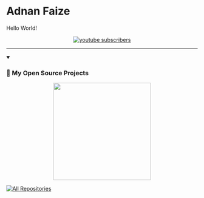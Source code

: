 ﻿
# Adnan Faize

Hello World!

<p align="center">
    <a href="https://www.youtube.com/@adnan_faize?sub_confirmation=1"><img alt="youtube subscribers" title="Subscribe to my Youtube channel" src="" /></a>
</p>

---

<details open>
    <summary><h3>📘 My Open Source Projects</h3></summary>
    <p align="center">
        <a href="https://github.com/adnan-faize/reishin-engine"><img width="256" src="" /></a>
    </p>
    <a href="https://github.com/adnan-faize?tab=repositories"><img alt="All Repositories" title="All Repositories" src="https://custom-icon-badges.demolab.com/badge/-Click%20Here%20For%20All%20My%20Repos-1F222E?style=for-the-badge&logoColor=white&logo=repo" /></a>
</details>
